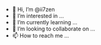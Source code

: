 - 👋 Hi, I’m @ii7zen
- 👀 I’m interested in ...
- 🌱 I’m currently learning ...
- 💞️ I’m looking to collaborate on ...
- 📫 How to reach me ...

<!---
ii7zen/ii7zen is a ✨ special ✨ repository because its `README.md` (this file) appears on your GitHub profile.
You can click the Preview link to take a look at your changes.
--->
